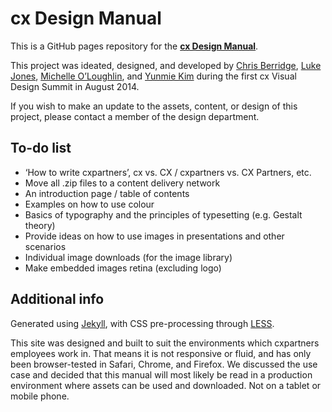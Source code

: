 # cx Design Manual

This is a GitHub pages repository for the [**cx Design Manual**](http://cxdesignmanual.com).

This project was ideated, designed, and developed by [Chris Berridge](http://www.cxpartners.co.uk/who-we-are/chris-berridge/), [Luke Jones](http://www.cxpartners.co.uk/who-we-are/luke-jones/), [Michelle O’Loughlin](http://www.cxpartners.co.uk/who-we-are/michelle-oloughlin/), and [Yunmie Kim](http://www.cxpartners.co.uk/who-we-are/yunmie-kim/) during the first cx Visual Design Summit in August 2014.

If you wish to make an update to the assets, content, or design of this project, please contact a member of the design department.

## To-do list

* ‘How to write cxpartners’, cx vs. CX / cxpartners vs. CX Partners, etc.
* Move all .zip files to a content delivery network
* An introduction page / table of contents
* Examples on how to use colour
* Basics of typography and the principles of typesetting (e.g. Gestalt theory)
* Provide ideas on how to use images in presentations and other scenarios
* Individual image downloads (for the image library)
* Make embedded images retina (excluding logo)

## Additional info

Generated using [Jekyll](http://jekyllrb.com/), with CSS pre-processing through [LESS](http://lesscss.org/).

This site was designed and built to suit the environments which cxpartners employees work in. That means it is not responsive or fluid, and has only been browser-tested in Safari, Chrome, and Firefox. We discussed the use case and decided that this manual will most likely be read in a production environment where assets can be used and downloaded. Not on a tablet or mobile phone.
